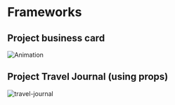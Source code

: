 # Frameworks

## Project business card
![Animation](https://user-images.githubusercontent.com/80288857/177053344-075c0f73-1175-436f-9843-0f17e1c6ec44.gif)

## Project Travel Journal (using props)
![travel-journal](https://user-images.githubusercontent.com/80288857/177888324-e9b1d696-d5dd-4a57-8f53-b1503288ee13.gif)

